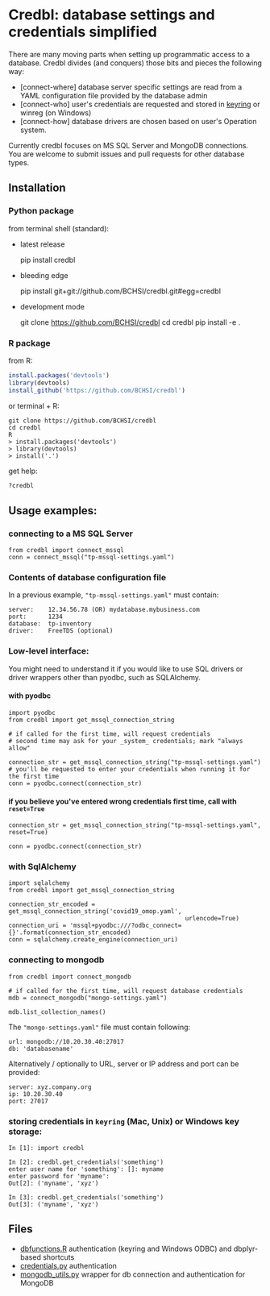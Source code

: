 # Credbl: database settings and credentials simplified

There are many moving parts when setting up programmatic access to a database. Credbl divides (and conquers) those bits and pieces the following way:
- [connect-where] database server specific settings are read from a YAML configuration file provided by the database admin
- [connect-who] user's credentials are requested and stored in [keyring](https://github.com/jaraco/keyring) or winreg (on Windows)
- [connect-how] database drivers are chosen based on user's Operation system. 

Currently credbl focuses on MS SQL Server and MongoDB connections. You are welcome to submit issues and pull requests for other database types.

## Installation

### Python package

from terminal shell (standard):
- latest release
    
    pip install credbl 

- bleeding edge

    pip install git+git://github.com/BCHSI/credbl.git#egg=credbl

- development mode

    git clone https://github.com/BCHSI/credbl
    cd credbl
    pip install -e .

### R package

from R:

```R
install.packages('devtools')
library(devtools)
install_github('https://github.com/BCHSI/credbl')
```

or terminal + R:

    git clone https://github.com/BCHSI/credbl
    cd credbl
    R
    > install.packages('devtools')
    > library(devtools)
    > install('.')

get help:
    
```R
?credbl
```
    
## Usage examples:

### connecting to a MS SQL Server

    from credbl import connect_mssql
    conn = connect_mssql("tp-mssql-settings.yaml")

    
### Contents of database configuration file
In a previous example, `"tp-mssql-settings.yaml"` must contain:

    server:    12.34.56.78 (OR) mydatabase.mybusiness.com
    port:      1234
    database:  tp-inventory
    driver:    FreeTDS (optional)

### Low-level interface: 
You might need to understand it if you would like to use SQL drivers
or driver wrappers other than pyodbc, such as SQLAlchemy.

#### with pyodbc

    import pyodbc
    from credbl import get_mssql_connection_string 

    # if called for the first time, will request credentials
    # second time may ask for your _system_ credentials; mark "always allow"

    connection_str = get_mssql_connection_string("tp-mssql-settings.yaml")
    # you'll be requested to enter your credentials when running it for the first time
    conn = pyodbc.connect(connection_str)
    
    
#### if you believe you've entered wrong credentials first time, call with `reset=True`

    connection_str = get_mssql_connection_string("tp-mssql-settings.yaml", reset=True)
    
    conn = pyodbc.connect(connection_str)

### with SqlAlchemy

    import sqlalchemy
    from credbl import get_mssql_connection_string 

    connection_str_encoded = get_mssql_connection_string('covid19_omop.yaml',
                                                     urlencode=True)
    connection_uri = 'mssql+pyodbc:///?odbc_connect={}'.format(connection_str_encoded)
    conn = sqlalchemy.create_engine(connection_uri)

### connecting to mongodb

    from credbl import connect_mongodb
    
    # if called for the first time, will request database credentials
    mdb = connect_mongodb("mongo-settings.yaml")
    
    mdb.list_collection_names()
    
The `"mongo-settings.yaml"` file must contain following:

    url: mongodb://10.20.30.40:27017
    db: 'databasename'

Alternatively / optionally to URL, server or IP address and port can be provided:

    server: xyz.company.org
    ip: 10.20.30.40
    port: 27017

    
### storing credentials in `keyring` (Mac, Unix) or Windows key storage:

    In [1]: import credbl

    In [2]: credbl.get_credentials('something')
    enter user name for 'something': []: myname
    enter password for 'myname':
    Out[2]: ('myname', 'xyz')

    In [3]: credbl.get_credentials('something')
    Out[3]: ('myname', 'xyz')
    

## Files

- [dbfunctions.R](dbfunctions.R) authentication (keyring and Windows ODBC) and dbplyr-based shortcuts
- [credentials.py](credbl/credentials.py) authentication
- [mongodb_utils.py](credbl/mongodb_utils.py) wrapper for db connection and authentication for MongoDB
